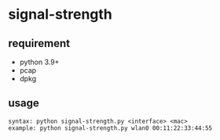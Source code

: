 # signal-strength
## requirement
- python 3.9+
- pcap
- dpkg

## usage
```
syntax: python signal-strength.py <interface> <mac>
example: python signal-strength.py wlan0 00:11:22:33:44:55
```
